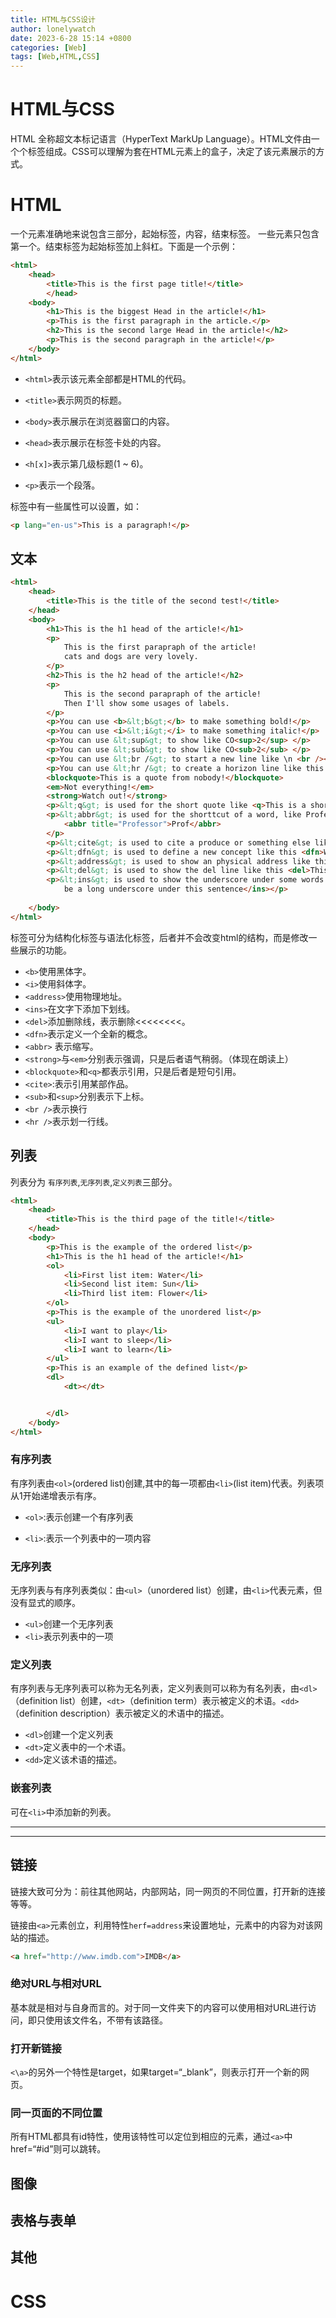 ```yaml
---
title: HTML与CSS设计
author: lonelywatch
date: 2023-6-28 15:14 +0800
categories: [Web]
tags: [Web,HTML,CSS]
---
```


# HTML与CSS

HTML 全称超文本标记语言（HyperText MarkUp Language）。HTML文件由一个个标签组成。CSS可以理解为套在HTML元素上的盒子，决定了该元素展示的方式。

# HTML

一个元素准确地来说包含三部分，起始标签，内容，结束标签。 一些元素只包含第一个。结束标签为起始标签加上斜杠。下面是一个示例：

```html
<html>
    <head>
        <title>This is the first page title!</title>
        </head>
    <body>
        <h1>This is the biggest Head in the article!</h1>
        <p>This is the first paragraph in the article.</p>
        <h2>This is the second large Head in the article!</h2>
        <p>This is the second paragraph in the article!</p>    
    </body>
</html>
```

- `<html>`表示该元素全部都是HTML的代码。
- `<title>`表示网页的标题。
- `<body>`表示展示在浏览器窗口的内容。

- `<head>`表示展示在标签卡处的内容。
- `<h[x]>`表示第几级标题(1 ~ 6)。
- `<p>`表示一个段落。

标签中有一些属性可以设置，如：

```html
<p lang="en-us">This is a paragraph!</p>
```

## 文本

```html
<html>
    <head>
        <title>This is the title of the second test!</title>
    </head>
    <body>
        <h1>This is the h1 head of the article!</h1>
        <p>
            This is the first parapraph of the article!
            cats and dogs are very lovely.
        </p>
        <h2>This is the h2 head of the article!</h2>
        <p>
            This is the second parapraph of the article!
            Then I'll show some usages of labels.
        </p>
        <p>You can use <b>&lt;b&gt;</b> to make something bold!</p>
        <p>You can use <i>&lt;i&gt;</i> to make something italic!</p>
        <p>You can use &lt;sup&gt; to show like CO<sup>2</sup> </p> 
        <p>You can use &lt;sub&gt; to show like CO<sub>2</sub> </p>
        <p>You can use &lt;br /&gt; to start a new line like \n <br /></p>
        <p>You can use &lt;hr /&gt; to create a horizon line like this <br /><hr /></p>
        <blockquote>This is a quote from nobody!</blockquote>
        <em>Not everything!</em>
        <strong>Watch out!</strong>
        <p>&lt;q&gt; is used for the short quote like <q>This is a short quote!</q></p>
        <p>&lt;abbr&gt; is used for the shorttcut of a word, like Professor is shortened
            <abbr title="Professor">Prof</abbr>
        </p>
        <p>&lt;cite&gt; is used to cite a produce or something else like <cite>Evangelion</cite></p>
        <p>&lt;dfn&gt; is used to define a new concept like this <dfn>Water</dfn> is nothing </p>
        <p>&lt;address&gt; is used to show an physical address like this <address>123456789@qq.com</address></p>
        <p>&lt;del&gt; is used to show the del line like this <del>This should be deleted</del></p>
        <p>&lt;ins&gt; is used to show the underscore under some words! like this <ins>There should
            be a long underscore under this sentence</ins></p>
                
    </body>
</html>
```

标签可分为结构化标签与语法化标签，后者并不会改变html的结构，而是修改一些展示的功能。

- `<b>`使用黑体字。
- `<i>`使用斜体字。
- `<address>`使用物理地址。
- `<ins>`在文字下添加下划线。
- `<del>`添加删除线，表示删除<<<<<<<<。
- `<dfn>`表示定义一个全新的概念。
- `<abbr>` 表示缩写。
- `<strong>`与`<em>`分别表示强调，只是后者语气稍弱。（体现在朗读上）
- `<blockquote>`和`<q>`都表示引用，只是后者是短句引用。
- `<cite>`:表示引用某部作品。
- `<sub>`和`<sup>`分别表示下上标。
- `<br />`表示换行
- `<hr />`表示划一行线。

## 列表

列表分为 `有序列表`,`无序列表`,`定义列表`三部分。

```html
<html>
    <head>
        <title>This is the third page of the title!</title>
    </head>
    <body>
        <p>This is the example of the ordered list</p>
        <h1>This is the h1 head of the article!</h1>
        <ol>
            <li>First list item: Water</li>
            <li>Second list item: Sun</li>
            <li>Third list item: Flower</li>
        </ol>
        <p>This is the example of the unordered list</p>
        <ul>
            <li>I want to play</li>
            <li>I want to sleep</li>
            <li>I want to learn</li>
        </ul>
        <p>This is an example of the defined list</p>
        <dl>
            <dt></dt>


        </dl>
    </body>
</html>
```



### 有序列表

有序列表由`<ol>`(ordered list)创建,其中的每一项都由`<li>`(list item)代表。列表项从1开始递增表示有序。

- `<ol>`:表示创建一个有序列表

- `<li>`:表示一个列表中的一项内容
### 无序列表

无序列表与有序列表类似：由`<ul>`（unordered list）创建，由`<li>`代表元素，但没有显式的顺序。

- `<ul>`创建一个无序列表
- `<li>`表示列表中的一项

### 定义列表

有序列表与无序列表可以称为无名列表，定义列表则可以称为有名列表，由`<dl>`（definition list）创建，`<dt>`（definition term）表示被定义的术语。`<dd>`（definition description）表示被定义的术语中的描述。

- `<dl>`创建一个定义列表
- `<dt>`定义表中的一个术语。
- `<dd>`定义该术语的描述。

### 嵌套列表

可在`<li>`中添加新的列表。

---

---

## 链接

链接大致可分为：前往其他网站，内部网站，同一网页的不同位置，打开新的连接等等。

链接由`<a>`元素创立，利用特性`herf=address`来设置地址，元素中的内容为对该网站的描述。

```html
<a href="http://www.imdb.com">IMDB</a>
```

### 绝对URL与相对URL

基本就是相对与自身而言的。对于同一文件夹下的内容可以使用相对URL进行访问，即只使用该文件名，不带有该路径。

### 打开新链接

`<\a>`的另外一个特性是target，如果target=“_blank”，则表示打开一个新的网页。

### 同一页面的不同位置

所有HTML都具有id特性，使用该特性可以定位到相应的元素，通过`<a>`中href=“#id”则可以跳转。



















## 图像

## 表格与表单

## 其他

# CSS


